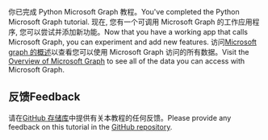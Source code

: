 <!-- markdownlint-disable MD002 MD041 -->

<span data-ttu-id="b1f0e-101">你已完成 Python Microsoft Graph 教程。</span><span class="sxs-lookup"><span data-stu-id="b1f0e-101">You've completed the Python Microsoft Graph tutorial.</span></span> <span data-ttu-id="b1f0e-102">现在, 您有一个可调用 Microsoft Graph 的工作应用程序, 您可以尝试并添加新功能。</span><span class="sxs-lookup"><span data-stu-id="b1f0e-102">Now that you have a working app that calls Microsoft Graph, you can experiment and add new features.</span></span> <span data-ttu-id="b1f0e-103">访问[Microsoft graph 的概述](/graph/overview)以查看您可以使用 Microsoft Graph 访问的所有数据。</span><span class="sxs-lookup"><span data-stu-id="b1f0e-103">Visit the [Overview of Microsoft Graph](/graph/overview) to see all of the data you can access with Microsoft Graph.</span></span>

## <a name="feedback"></a><span data-ttu-id="b1f0e-104">反馈</span><span class="sxs-lookup"><span data-stu-id="b1f0e-104">Feedback</span></span>

<span data-ttu-id="b1f0e-105">请在[GitHub 存储库](https://github.com/microsoftgraph/msgraph-training-pythondjangoapp)中提供有关本教程的任何反馈。</span><span class="sxs-lookup"><span data-stu-id="b1f0e-105">Please provide any feedback on this tutorial in the [GitHub repository](https://github.com/microsoftgraph/msgraph-training-pythondjangoapp).</span></span>